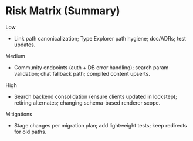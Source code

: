 # Risk Matrix (Summary)

Low
- Link path canonicalization; Type Explorer path hygiene; doc/ADRs; test updates.

Medium
- Community endpoints (auth + DB error handling); search param validation; chat fallback path; compiled content upserts.

High
- Search backend consolidation (ensure clients updated in lockstep); retiring alternates; changing schema-based renderer scope.

Mitigations
- Stage changes per migration plan; add lightweight tests; keep redirects for old paths.

